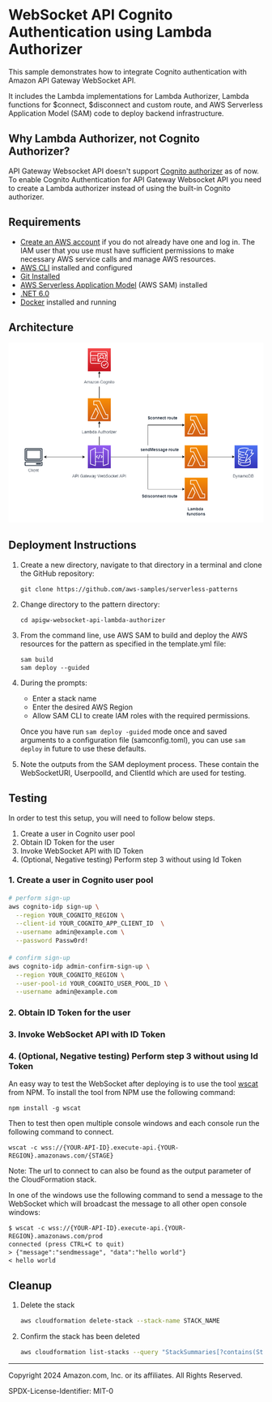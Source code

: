 # WebSocket API Cognito Authentication using Lambda Authorizer

This sample demonstrates how to integrate Cognito authentication with Amazon API Gateway WebSocket API.

It includes the Lambda implementations for Lambda Authorizer, Lambda functions for $connect, $disconnect and custom route, and AWS Serverless Application Model (SAM) code to deploy backend infrastructure.

## Why Lambda Authorizer, not Cognito Authorizer?
API Gateway Websocket API doesn't support [Cognito authorizer](https://docs.aws.amazon.com/apigateway/latest/developerguide/apigateway-enable-cognito-user-pool.html) as of now. To enable Cognito Authentication for API Gateway Websocket API you need to create a Lambda authorizer instead of using the built-in Cognito authorizer.

## Requirements

* [Create an AWS account](https://portal.aws.amazon.com/gp/aws/developer/registration/index.html) if you do not already have one and log in. The IAM user that you use must have sufficient permissions to make necessary AWS service calls and manage AWS resources.
* [AWS CLI](https://docs.aws.amazon.com/cli/latest/userguide/install-cliv2.html) installed and configured
* [Git Installed](https://git-scm.com/book/en/v2/Getting-Started-Installing-Git)
* [AWS Serverless Application Model](https://docs.aws.amazon.com/serverless-application-model/latest/developerguide/serverless-sam-cli-install.html) (AWS SAM) installed
* [.NET 6.0](https://dotnet.microsoft.com/en-us/download/dotnet/6.0)
* [Docker](https://docs.docker.com/get-docker/) installed and running

## Architecture
![architecture](assets/img/architecture.png)

## Deployment Instructions

1. Create a new directory, navigate to that directory in a terminal and clone the GitHub repository:
    ``` 
    git clone https://github.com/aws-samples/serverless-patterns
    ```
2. Change directory to the pattern directory:
    ```
    cd apigw-websocket-api-lambda-authorizer
    ```
3. From the command line, use AWS SAM to build and deploy the AWS resources for the pattern as specified in the template.yml file:
    ```
    sam build
    sam deploy --guided
    ```
4. During the prompts:
    * Enter a stack name
    * Enter the desired AWS Region
    * Allow SAM CLI to create IAM roles with the required permissions.

    Once you have run `sam deploy -guided` mode once and saved arguments to a configuration file (samconfig.toml), you can use `sam deploy` in future to use these defaults.

5. Note the outputs from the SAM deployment process. These contain the WebSocketURI, UserpoolId, and ClientId which are used for testing.

## Testing
In order to test this setup, you will need to follow below steps.
1. Create a user in Cognito user pool
2. Obtain ID Token for the user
3. Invoke WebSocket API with ID Token
4. (Optional, Negative testing) Perform step 3 without using Id Token

### 1. Create a user in Cognito user pool
```bash
# perform sign-up
aws cognito-idp sign-up \
  --region YOUR_COGNITO_REGION \
  --client-id YOUR_COGNITO_APP_CLIENT_ID  \
  --username admin@example.com \
  --password Passw0rd!

# confirm sign-up  
aws cognito-idp admin-confirm-sign-up \
  --region YOUR_COGNITO_REGION \
  --user-pool-id YOUR_COGNITO_USER_POOL_ID \
  --username admin@example.com  

```
### 2. Obtain ID Token for the user
### 3. Invoke WebSocket API with ID Token
### 4. (Optional, Negative testing) Perform step 3 without using Id Token


An easy way to test the WebSocket after deploying is to use the tool [wscat](https://github.com/websockets/wscat) from NPM. To install the tool from NPM
use the following command:
```
npm install -g wscat
```

Then to test then open multiple console windows and each console run the following command to connect.
```
wscat -c wss://{YOUR-API-ID}.execute-api.{YOUR-REGION}.amazonaws.com/{STAGE}
```
Note: The url to connect to can also be found as the output parameter of the CloudFormation stack.

In one of the windows use the following command to send a message to the WebSocket which will broadcast the message to all other open console windows:
```
$ wscat -c wss://{YOUR-API-ID}.execute-api.{YOUR-REGION}.amazonaws.com/prod
connected (press CTRL+C to quit)
> {"message":"sendmessage", "data":"hello world"}
< hello world
```

## Cleanup
1. Delete the stack
    ```bash
    aws cloudformation delete-stack --stack-name STACK_NAME
    ```
2. Confirm the stack has been deleted
    ```bash
    aws cloudformation list-stacks --query "StackSummaries[?contains(StackName,'STACK_NAME')].StackStatus"
    ```
----
Copyright 2024 Amazon.com, Inc. or its affiliates. All Rights Reserved.

SPDX-License-Identifier: MIT-0